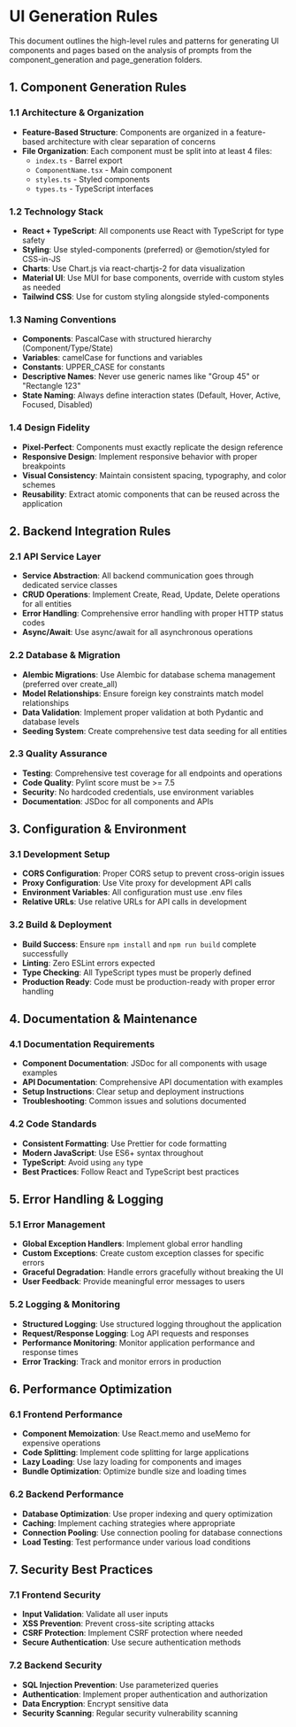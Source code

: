 # UI Generation Rules

This document outlines the high-level rules and patterns for generating UI components and pages based on the analysis of prompts from the component_generation and page_generation folders.

## 1. Component Generation Rules

### 1.1 Architecture & Organization
- **Feature-Based Structure**: Components are organized in a feature-based architecture with clear separation of concerns
- **File Organization**: Each component must be split into at least 4 files:
  - `index.ts` - Barrel export
  - `ComponentName.tsx` - Main component
  - `styles.ts` - Styled components
  - `types.ts` - TypeScript interfaces

### 1.2 Technology Stack
- **React + TypeScript**: All components use React with TypeScript for type safety
- **Styling**: Use styled-components (preferred) or @emotion/styled for CSS-in-JS
- **Charts**: Use Chart.js via react-chartjs-2 for data visualization
- **Material UI**: Use MUI for base components, override with custom styles as needed
- **Tailwind CSS**: Use for custom styling alongside styled-components

### 1.3 Naming Conventions
- **Components**: PascalCase with structured hierarchy (Component/Type/State)
- **Variables**: camelCase for functions and variables
- **Constants**: UPPER_CASE for constants
- **Descriptive Names**: Never use generic names like "Group 45" or "Rectangle 123"
- **State Naming**: Always define interaction states (Default, Hover, Active, Focused, Disabled)

### 1.4 Design Fidelity
- **Pixel-Perfect**: Components must exactly replicate the design reference
- **Responsive Design**: Implement responsive behavior with proper breakpoints
- **Visual Consistency**: Maintain consistent spacing, typography, and color schemes
- **Reusability**: Extract atomic components that can be reused across the application

## 2. Backend Integration Rules

### 2.1 API Service Layer
- **Service Abstraction**: All backend communication goes through dedicated service classes
- **CRUD Operations**: Implement Create, Read, Update, Delete operations for all entities
- **Error Handling**: Comprehensive error handling with proper HTTP status codes
- **Async/Await**: Use async/await for all asynchronous operations

### 2.2 Database & Migration
- **Alembic Migrations**: Use Alembic for database schema management (preferred over create_all)
- **Model Relationships**: Ensure foreign key constraints match model relationships
- **Data Validation**: Implement proper validation at both Pydantic and database levels
- **Seeding System**: Create comprehensive test data seeding for all entities

### 2.3 Quality Assurance
- **Testing**: Comprehensive test coverage for all endpoints and operations
- **Code Quality**: Pylint score must be >= 7.5
- **Security**: No hardcoded credentials, use environment variables
- **Documentation**: JSDoc for all components and APIs

## 3. Configuration & Environment

### 3.1 Development Setup
- **CORS Configuration**: Proper CORS setup to prevent cross-origin issues
- **Proxy Configuration**: Use Vite proxy for development API calls
- **Environment Variables**: All configuration must use .env files
- **Relative URLs**: Use relative URLs for API calls in development

### 3.2 Build & Deployment
- **Build Success**: Ensure `npm install` and `npm run build` complete successfully
- **Linting**: Zero ESLint errors expected
- **Type Checking**: All TypeScript types must be properly defined
- **Production Ready**: Code must be production-ready with proper error handling

## 4. Documentation & Maintenance

### 4.1 Documentation Requirements
- **Component Documentation**: JSDoc for all components with usage examples
- **API Documentation**: Comprehensive API documentation with examples
- **Setup Instructions**: Clear setup and deployment instructions
- **Troubleshooting**: Common issues and solutions documented

### 4.2 Code Standards
- **Consistent Formatting**: Use Prettier for code formatting
- **Modern JavaScript**: Use ES6+ syntax throughout
- **TypeScript**: Avoid using `any` type
- **Best Practices**: Follow React and TypeScript best practices

## 5. Error Handling & Logging

### 5.1 Error Management
- **Global Exception Handlers**: Implement global error handling
- **Custom Exceptions**: Create custom exception classes for specific errors
- **Graceful Degradation**: Handle errors gracefully without breaking the UI
- **User Feedback**: Provide meaningful error messages to users

### 5.2 Logging & Monitoring
- **Structured Logging**: Use structured logging throughout the application
- **Request/Response Logging**: Log API requests and responses
- **Performance Monitoring**: Monitor application performance and response times
- **Error Tracking**: Track and monitor errors in production

## 6. Performance Optimization

### 6.1 Frontend Performance
- **Component Memoization**: Use React.memo and useMemo for expensive operations
- **Code Splitting**: Implement code splitting for large applications
- **Lazy Loading**: Use lazy loading for components and images
- **Bundle Optimization**: Optimize bundle size and loading times

### 6.2 Backend Performance
- **Database Optimization**: Use proper indexing and query optimization
- **Caching**: Implement caching strategies where appropriate
- **Connection Pooling**: Use connection pooling for database connections
- **Load Testing**: Test performance under various load conditions

## 7. Security Best Practices

### 7.1 Frontend Security
- **Input Validation**: Validate all user inputs
- **XSS Prevention**: Prevent cross-site scripting attacks
- **CSRF Protection**: Implement CSRF protection where needed
- **Secure Authentication**: Use secure authentication methods

### 7.2 Backend Security
- **SQL Injection Prevention**: Use parameterized queries
- **Authentication**: Implement proper authentication and authorization
- **Data Encryption**: Encrypt sensitive data
- **Security Scanning**: Regular security vulnerability scanning